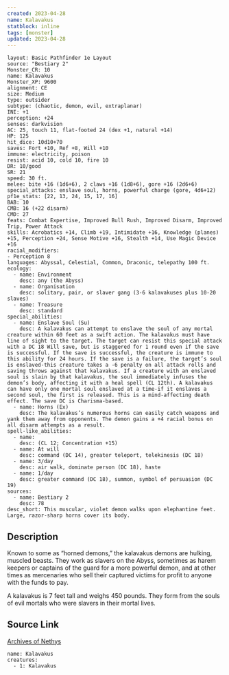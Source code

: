 ```yaml
---
created: 2023-04-28
name: Kalavakus
statblock: inline
tags: [monster]
updated: 2023-04-28
---
```

```statblock
layout: Basic Pathfinder 1e Layout
source: "Bestiary 2"
Monster_CR: 10
name: Kalavakus
Monster_XP: 9600
alignment: CE
size: Medium
type: outsider
subtype: (chaotic, demon, evil, extraplanar)
INI: +1
perception: +24
senses: darkvision
AC: 25, touch 11, flat-footed 24 (dex +1, natural +14)
HP: 125
hit_dice: 10d10+70
saves: Fort +10, Ref +8, Will +10
immune: electricity, poison
resist: acid 10, cold 10, fire 10
DR: 10/good
SR: 21
speed: 30 ft.
melee: bite +16 (1d6+6), 2 claws +16 (1d8+6), gore +16 (2d6+6)
special_attacks: enslave soul, horns, powerful charge (gore, 4d6+12)
pf1e_stats: [22, 13, 24, 15, 17, 16]
BAB: 10
CMB: 16 (+22 disarm)
CMD: 27
feats: Combat Expertise, Improved Bull Rush, Improved Disarm, Improved Trip, Power Attack
skills: Acrobatics +14, Climb +19, Intimidate +16, Knowledge (planes) +15, Perception +24, Sense Motive +16, Stealth +14, Use Magic Device +16
racial_modifiers:
- Perception 8
languages: Abyssal, Celestial, Common, Draconic, telepathy 100 ft.
ecology:
  - name: Environment
    desc: any (the Abyss)
  - name: Organisation
    desc: solitary, pair, or slaver gang (3-6 kalavakuses plus 10-20 slaves)
  - name: Treasure
    desc: standard
special_abilities:
  - name: Enslave Soul (Su)
    desc: A kalavakus can attempt to enslave the soul of any mortal creature within 60 feet as a swift action. The kalavakus must have line of sight to the target. The target can resist this special attack with a DC 18 Will save, but is staggered for 1 round even if the save is successful. If the save is successful, the creature is immune to this ability for 24 hours. If the save is a failure, the target’s soul is enslaved-this creature takes a -6 penalty on all attack rolls and saving throws against that kalavakus. If a creature with an enslaved soul is slain by that kalavakus, the soul immediately infuses the demon’s body, affecting it with a heal spell (CL 12th). A kalavakus can have only one mortal soul enslaved at a time-if it enslaves a second soul, the first is released. This is a mind-affecting death effect. The save DC is Charisma-based.
  - name: Horns (Ex)
    desc: The kalavakus’s numerous horns can easily catch weapons and yank them away from opponents. The demon gains a +4 racial bonus on all disarm attempts as a result.
spell-like_abilities:
  - name:
    desc: (CL 12; Concentration +15)
  - name: At will
    desc: command (DC 14), greater teleport, telekinesis (DC 18)
  - name: 3/day
    desc: air walk, dominate person (DC 18), haste
  - name: 1/day
    desc: greater command (DC 18), summon, symbol of persuasion (DC 19)
sources:
  - name: Bestiary 2
    desc: 78
desc_short: This muscular, violet demon walks upon elephantine feet. Large, razor-sharp horns cover its body. 
```
## Description
Known to some as “horned demons,” the kalavakus demons are hulking, muscled beasts. They work as slavers on the Abyss, sometimes as harem keepers or captains of the guard for a more powerful demon, and at other times as mercenaries who sell their captured victims for profit to anyone with the funds to pay. 

A kalavakus is 7 feet tall and weighs 450 pounds. They form from the souls of evil mortals who were slavers in their mortal lives.
## Source Link
[Archives of Nethys](https://aonprd.com/MonsterDisplay.aspx?ItemName=Kalavakus)
```encounter-table
name: Kalavakus
creatures:
  - 1: Kalavakus
```
